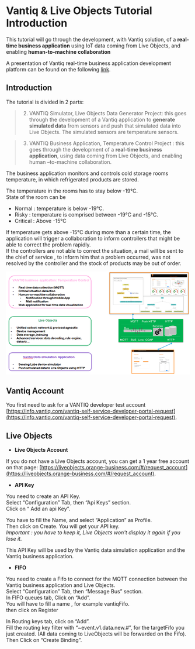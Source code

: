 # Vantiq & Live Objects Tutorial Introduction

This tutorial will go through the development, with Vantiq solution, of a **real-time business application** using IoT data coming from Live Objects, and enabling **human-to-machine collaboration**

A presentation of Vantiq real-time business application development platform can be found on the following [link](https://youtu.be/Y0ZS-RYQF68). 

## Introduction

The tutorial is divided in 2 parts:
> 2. VANTIQ Simulator, Live Objects Data Generator Project: this goes through the development of a Vantiq application to **generate simulated data** from sensors and push that simulated data into Live Objects. The simulated sensors are temperature sensors.

>  3. VANTIQ Business Application, Temperature Control Project : this goes through the development of a **real-time business application**, using data coming from Live Objects, and enabling human –to-machine collaboration.

The business application monitors and controls cold storage rooms temperature, in which refrigerated products are stored.

The temperature in the rooms has to stay below -19°C.  
State of the room can be  
- Normal : temperature is below -19°C.  
- Risky : temperature is comprised between -19°C and -15°C.  
- Critical : Above -15°C  
  
If temperature gets above -15°C during more than a certain time, the application will trigger a collaboration to inform controllers that might be able to correct the problem rapidly.  
If the controllers are not able to correct the situation, a mail will be sent to the chief of service , to inform him that a problem occurred, was not resolved by the controller and the stock of products may be out of order.

![](img/Tutorialintro.png)

## Vantiq Account

You first need to ask for a VANTIQ developer test account [https://info.vantiq.com/vantiq-self-service-developer-portal-request](https://info.vantiq.com/vantiq-self-service-developer-portal-request).

## Live Objects

- **Live Objects Account**

If you do not have a Live Objects account, you can get a 1 year free account on that page: [https://liveobjects.orange-business.com/#/request_account](https://liveobjects.orange-business.com/#/request_account).

- **API Key**

You need to create an API Key.  
Select “Configuration” Tab, then “Api Keys” section.  
Click on “ Add an api Key”.

You have to fill the Name, and select “Application” as Profile.  
Then click on Create. You will get your API key.  
_Important : you have to keep it, Live Objects won't display it again if you lose it._

This API Key will be used by the Vantiq data simulation application and the Vantiq business application.

- **FIFO**

You need to create a Fifo to connect for the MQTT connection between the Vantiq business application and Live Objects.  
Select “Configuration” Tab, then “Message Bus” section.  
In FIFO queues tab, Click on “Add”.  
You will have to fill a name , for example vantiqFifo.  
then click on Register


In Routing keys tab, click on “Add”.  
Fill the routing key filter with “~event.v1.data.new.#”, for the targetFifo you just created. (All data coming to LiveObjects will be forwarded on the Fifo).  
Then Click on “Create Binding”.
